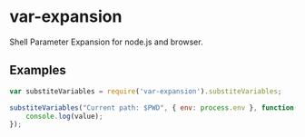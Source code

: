 # var-expansion
Shell Parameter Expansion for node.js and browser.

Examples
--------

``` js
var substiteVariables = require('var-expansion').substiteVariables;

substiteVariables("Current path: $PWD", { env: process.env }, function(err, value) {
    console.log(value);
});
```
